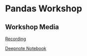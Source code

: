 # Pandas Workshop

## Workshop Media

[Recording](https://youtu.be/SGOUBrAVmgI)

[Deepnote Notebook](https://deepnote.com/project/Pandas-Workshop-DSC-vQTtrPi2SA6JtpacgA5BZQ/%2FML_DevCommunity%2FpandasWorkshop.ipynb)
